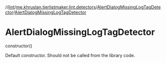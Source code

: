 //[lint](../../../index.md)/[me.khruslan.tierlistmaker.lint.detectors](../index.md)/[AlertDialogMissingLogTagDetector](index.md)/[AlertDialogMissingLogTagDetector](-alert-dialog-missing-log-tag-detector.md)

# AlertDialogMissingLogTagDetector

constructor()

Default constructor. Should not be called from the library code.
